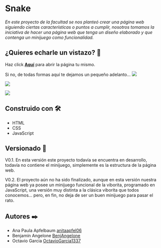 # Snake

_En este proyecto de la facultad se nos planteó crear una página web siguiendo ciertas
características o puntos a cumplir, nosotros tomamos la iniciativa de hacer una página web que tenga un diseño elaborado y que contenga un minijuego como funcionalidad._

## ¿Quieres echarle un vistazo? 👀

Haz click **[Aquí](https://ucc-labcompu2.github.io/proyecto2021-angelone-apfelbaum-garcia/index.HTML)** para abrir la página tu mismo.

Si no, de todas formas aquí te dejamos un pequeño adelanto...
![](https://github.com/UCC-LabCompu2/proyecto2021-angelone-apfelbaum-garcia/blob/main/previews/readme/home_page.png?raw=true)

![](https://github.com/UCC-LabCompu2/proyecto2021-angelone-apfelbaum-garcia/blob/main/previews/readme/introduction.png?raw=true)

![](https://github.com/UCC-LabCompu2/proyecto2021-angelone-apfelbaum-garcia/blob/main/previews/readme/difficulty.png?raw=true)

## Construido con 🛠️

* HTML
* CSS
* JavaScript

## Versionado 📌

V0.1. En esta versión este proyecto todavía se encuentra en desarrollo, todavía no contiene el minijuego, simplemente es la estructura de la página web.

V0.2. El proyecto aún no ha sido finalizado, aunque en esta versión nuestra página web ya posee un minijuego funcional de la viborita, programado en JavaScript,
      una versión muy distinta a la clásica viborita que todos conocemos... pero, en fin, no deja de ser un buen minijuego para pasar el rato.

## Autores ✒️

*  Ana Paula Apfelbaum  [anitaapfel06](https://github.com/anitaapfel06)
*  Benjamín Angelone  [BenjAngelone](https://github.com/BenjAngelone)
*  Octavio Garcia  [OctavioGarcia1337](https://github.com/OctavioGarcia1337)
